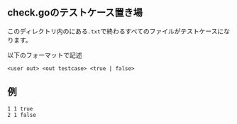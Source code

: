 ## check.goのテストケース置き場
このディレクトリ内のにある`.txt`で終わるすべてのファイルがテストケースになります。

以下のフォーマットで記述
```
<user out> <out testcase> <true | false>
```

## 例
```
1 1 true
2 1 false

```